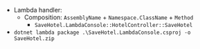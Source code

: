 - Lambda handler:
  - Composition: `AssemblyName` + `Namespace.ClassName` + `Method`
    - `SaveHotel.LambdaConsole::HotelController::SaveHotel`
- `dotnet lambda package .\SaveHotel.LambdaConsole.csproj -o SaveHotel.zip`
